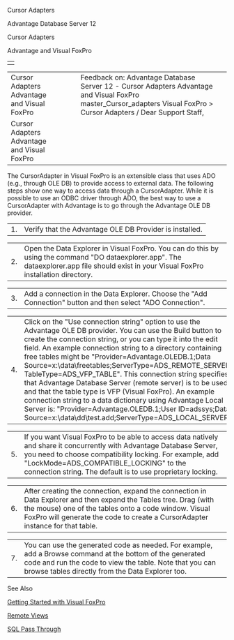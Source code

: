 Cursor Adapters




Advantage Database Server 12  

Cursor Adapters

Advantage and Visual FoxPro

|  |
| --- |
|  |

|  |  |  |  |  |
| --- | --- | --- | --- | --- |
| Cursor Adapters  Advantage and Visual FoxPro |  |  | Feedback on: Advantage Database Server 12 - Cursor Adapters Advantage and Visual FoxPro master\_Cursor\_adapters Visual FoxPro > Cursor Adapters / Dear Support Staff, |  |
| Cursor Adapters  Advantage and Visual FoxPro |  |  |  |  |

The CursorAdapter in Visual FoxPro is an extensible class that uses ADO (e.g., through OLE DB) to provide access to external data. The following steps show one way to access data through a CursorAdapter. While it is possible to use an ODBC driver through ADO, the best way to use a CursorAdapter with Advantage is to go through the Advantage OLE DB provider.

|  |  |
| --- | --- |
| 1. | Verify that the Advantage OLE DB Provider is installed. |

|  |  |
| --- | --- |
| 2. | Open the Data Explorer in Visual FoxPro. You can do this by using the command "DO dataexplorer.app". The dataexplorer.app file should exist in your Visual FoxPro installation directory. |

|  |  |
| --- | --- |
| 3. | Add a connection in the Data Explorer. Choose the "Add Connection" button and then select "ADO Connection". |

|  |  |
| --- | --- |
| 4. | Click on the "Use connection string" option to use the Advantage OLE DB provider. You can use the Build button to create the connection string, or you can type it into the edit field. An example connection string to a directory containing free tables might be "Provider=Advantage.OLEDB.1;Data Source=x:\data\freetables;ServerType=ADS\_REMOTE\_SERVER; TableType=ADS\_VFP\_TABLE". This connection string specifies that Advantage Database Server (remote server) is to be used and that the table type is VFP (Visual FoxPro). An example connection string to a data dictionary using Advantage Local Server is: "Provider=Advantage.OLEDB.1;User ID=adssys;Data Source=x:\data\dd\test.add;ServerType=ADS\_LOCAL\_SERVER". |

|  |  |
| --- | --- |
| 5. | If you want Visual FoxPro to be able to access data natively and share it concurrently with Advantage Database Server, you need to choose compatibility locking. For example, add "LockMode=ADS\_COMPATIBLE\_LOCKING" to the connection string. The default is to use proprietary locking. |

|  |  |
| --- | --- |
| 6. | After creating the connection, expand the connection in Data Explorer and then expand the Tables tree. Drag (with the mouse) one of the tables onto a code window. Visual FoxPro will generate the code to create a CursorAdapter instance for that table. |

|  |  |
| --- | --- |
| 7. | You can use the generated code as needed. For example, add a Browse command at the bottom of the generated code and run the code to view the table. Note that you can browse tables directly from the Data Explorer too. |

See Also

[Getting Started with Visual FoxPro](master_getting_started_with_visual_foxpro.htm)

[Remote Views](master_remote_views.htm)

[SQL Pass Through](master_sql_pass_through.htm)